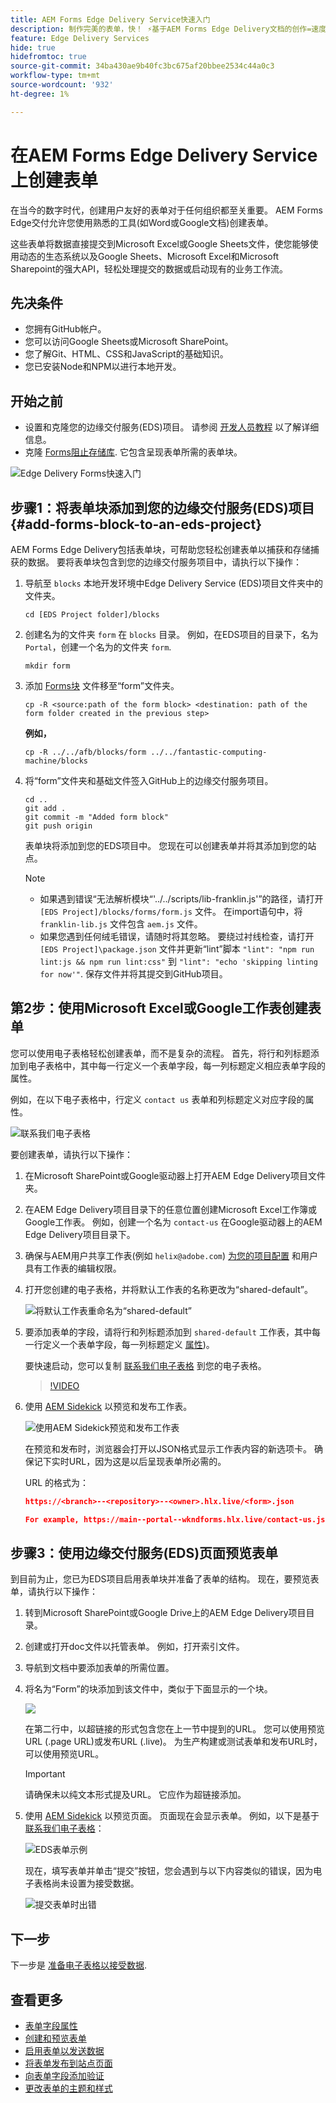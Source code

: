```yaml
---
title: AEM Forms Edge Delivery Service快速入门
description: 制作完美的表单，快！ ⚡基于AEM Forms Edge Delivery文档的创作=速度飞快，采用SEO友好的表单，可让用户和搜索引擎更开心。
feature: Edge Delivery Services
hide: true
hidefromtoc: true
source-git-commit: 34ba430ae9b40fc3bc675af20bbee2534c44a0c3
workflow-type: tm+mt
source-wordcount: '932'
ht-degree: 1%

---
```



# 在AEM Forms Edge Delivery Service上创建表单

在当今的数字时代，创建用户友好的表单对于任何组织都至关重要。 AEM Forms Edge交付允许您使用熟悉的工具(如Word或Google文档)创建表单。

这些表单将数据直接提交到Microsoft Excel或Google Sheets文件，使您能够使用动态的生态系统以及Google Sheets、Microsoft Excel和Microsoft Sharepoint的强大API，轻松处理提交的数据或启动现有的业务工作流。

## 先决条件

* 您拥有GitHub帐户。
* 您可以访问Google Sheets或Microsoft SharePoint。
* 您了解Git、HTML、CSS和JavaScript的基础知识。
* 您已安装Node和NPM以进行本地开发。

## 开始之前

* 设置和克隆您的边缘交付服务(EDS)项目。 请参阅 [开发人员教程](https://www.aem.live/developer/tutorial) 以了解详细信息。
* 克隆 [Forms阻止存储库](https://github.com/adobe/afb). 它包含呈现表单所需的表单块。

![Edge Delivery Forms快速入门](/help/edge/assets/getting-started-with-eds-forms.png)


## 步骤1：将表单块添加到您的边缘交付服务(EDS)项目 {#add-forms-block-to-an-eds-project}

AEM Forms Edge Delivery包括表单块，可帮助您轻松创建表单以捕获和存储捕获的数据。 要将表单块包含到您的边缘交付服务项目中，请执行以下操作：

1. 导航至 `blocks` 本地开发环境中Edge Delivery Service (EDS)项目文件夹中的文件夹。


   ```Shell
   cd [EDS Project folder]/blocks
   ```

1. 创建名为的文件夹 `form` 在 `blocks` 目录。 例如，在EDS项目的目录下，名为 `Portal`，创建一个名为的文件夹 `form`.

   ```Shell
   mkdir form
   ```


1. 添加 [Forms块](https://github.com/adobe/afb/tree/main/blocks/form) 文件移至“form”文件夹。

   ```shell
   cp -R <source:path of the form block> <destination: path of the form folder created in the previous step>
   ```

   **例如，**


   ```shell
   cp -R ../../afb/blocks/form ../../fantastic-computing-machine/blocks 
   ```



1. 将“form”文件夹和基础文件签入GitHub上的边缘交付服务项目。

   ```Shell
   cd ..
   git add .
   git commit -m "Added form block"
   git push origin
   ```

   表单块将添加到您的EDS项目中。 您现在可以创建表单并将其添加到您的站点。

   >[!NOTE]
   >
   > * 如果遇到错误“无法解析模块“&#39;../../scripts/lib-franklin.js&#39;”的路径，请打开 `[EDS Project]/blocks/forms/form.js` 文件。 在import语句中，将 `franklin-lib.js` 文件包含 `aem.js` 文件。
   > * 如果您遇到任何绒毛错误，请随时将其忽略。 要绕过衬线检查，请打开 `[EDS Project]\package.json` 文件并更新“lint”脚本 `"lint": "npm run lint:js && npm run lint:css"` 到 `"lint": "echo 'skipping linting for now'"`. 保存文件并将其提交到GitHub项目。

## 第2步：使用Microsoft Excel或Google工作表创建表单

您可以使用电子表格轻松创建表单，而不是复杂的流程。 首先，将行和列标题添加到电子表格中，其中每一行定义一个表单字段，每一列标题定义相应表单字段的属性。

例如，在以下电子表格中，行定义 `contact us` 表单和列标题定义对应字段的属性。

![联系我们电子表格](/help/edge/assets/contact-us-form-spreadsheet.png)

要创建表单，请执行以下操作：

1. 在Microsoft SharePoint或Google驱动器上打开AEM Edge Delivery项目文件夹。

1. 在AEM Edge Delivery项目目录下的任意位置创建Microsoft Excel工作簿或Google工作表。 例如，创建一个名为 `contact-us` 在Google驱动器上的AEM Edge Delivery项目目录下。

1. 确保与AEM用户共享工作表(例如 `helix@adobe.com`) [为您的项目配置](https://www.aem.live/docs/setup-customer-sharepoint) 和用户具有工作表的编辑权限。

1. 打开您创建的电子表格，并将默认工作表的名称更改为“shared-default”。

   ![将默认工作表重命名为“shared-default”](/help/edge/assets/rename-sheet-to-shared-default.png)

1. 要添加表单的字段，请将行和列标题添加到 `shared-default` 工作表，其中每一行定义一个表单字段，每一列标题定义 [属性](/help/edge/docs/forms/eds-form-field-properties))。

   要快速启动，您可以复制 [联系我们电子表格](https://docs.google.com/spreadsheets/d/12jvYjo1a3GOV30IqPY6_7YaCQtUmzWpFhoiOHDcjB28/edit?usp=drive_link) 到您的电子表格。

   >[!VIDEO](https://video.tv.adobe.com/v/3427468?quality=12&learn=on)

1. 使用 [AEM Sidekick](https://www.aem.live/developer/tutorial#preview-and-publish-your-content) 以预览和发布工作表。

   ![使用AEM Sidekick预览和发布工作表](/help/edge/assets/preview-form.png)

   在预览和发布时，浏览器会打开以JSON格式显示工作表内容的新选项卡。 确保记下实时URL，因为这是以后呈现表单所必需的。

   URL 的格式为：

   ```JSON
   https://<branch>--<repository>--<owner>.hlx.live/<form>.json
   
   For example, https://main--portal--wkndforms.hlx.live/contact-us.json
   ```



## 步骤3：使用边缘交付服务(EDS)页面预览表单

到目前为止，您已为EDS项目启用表单块并准备了表单的结构。 现在，要预览表单，请执行以下操作：

1. 转到Microsoft SharePoint或Google Drive上的AEM Edge Delivery项目目录。

1. 创建或打开doc文件以托管表单。 例如，打开索引文件。

1. 导航到文档中要添加表单的所需位置。

1. 将名为“Form”的块添加到该文件中，类似于下面显示的一个块。

   ![](/help/edge/assets/form-block-in-sites-page-example.png)

   在第二行中，以超链接的形式包含您在上一节中提到的URL。 您可以使用预览URL (.page URL)或发布URL (.live)。 为生产构建或测试表单和发布URL时，可以使用预览URL。

   >[!IMPORTANT]
   >
   >
   > 请确保未以纯文本形式提及URL。 它应作为超链接添加。

1. 使用 [AEM Sidekick](https://www.aem.live/developer/tutorial#preview-and-publish-your-content) 以预览页面。 页面现在会显示表单。 例如，以下是基于 [联系我们电子表格](https://docs.google.com/spreadsheets/d/12jvYjo1a3GOV30IqPY6_7YaCQtUmzWpFhoiOHDcjB28/edit?usp=drive_link)：


   ![EDS表单示例](/help/edge/assets/eds-form.png)

   现在，填写表单并单击“提交”按钮，您会遇到与以下内容类似的错误，因为电子表格尚未设置为接受数据。

   ![提交表单时出错](/help/edge/assets/form-error.png)

## 下一步

下一步是 [准备电子表格以接受数据](/help/edge/docs/forms/submit-forms.md).



## 查看更多

* [表单字段属性](/help/edge/docs/forms/eds-form-field-properties)
* [创建和预览表单](/help/edge/docs/forms/create-forms.md)
* [启用表单以发送数据](/help/edge/docs/forms/submit-forms.md)
* [将表单发布到站点页面](/help/edge/docs/forms/publish-eds-forms.md)
* [向表单字段添加验证](/help/edge/docs/forms/validate-forms.md)
* [更改表单的主题和样式](/help/edge/docs/forms/style-theme-forms.md)
